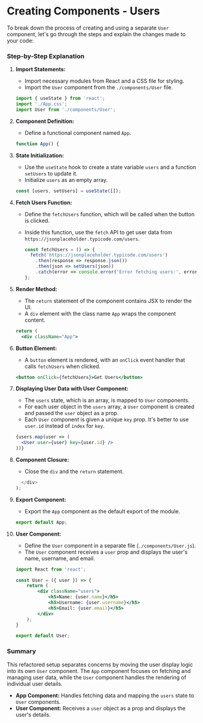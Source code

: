 # Creating Components - Users

To break down the process of creating and using a separate `User` component, let's go through the steps and explain the changes made to your code:

### Step-by-Step Explanation

1. **Import Statements:**
   - Import necessary modules from React and a CSS file for styling.
   - Import the `User` component from the `./components/User` file.

   ```jsx
   import { useState } from 'react';
   import './App.css';
   import User from './components/User';
   ```

2. **Component Definition:**
   - Define a functional component named `App`.

   ```jsx
   function App() {
   ```

3. **State Initialization:**
   - Use the `useState` hook to create a state variable `users` and a function `setUsers` to update it.
   - Initialize `users` as an empty array.

   ```jsx
   const [users, setUsers] = useState([]);
   ```

4. **Fetch Users Function:**
   - Define the `fetchUsers` function, which will be called when the button is clicked.
   - Inside this function, use the `fetch` API to get user data from `https://jsonplaceholder.typicode.com/users`.

     ```jsx
     const fetchUsers = () => {
       fetch('https://jsonplaceholder.typicode.com/users')
         .then(response => response.json())
         .then(json => setUsers(json))
         .catch(error => console.error('Error fetching users:', error));
     };
     ```

5. **Render Method:**
   - The `return` statement of the component contains JSX to render the UI.
   - A `div` element with the class name `App` wraps the component content.

   ```jsx
   return (
     <div className="App">
   ```

6. **Button Element:**
   - A `button` element is rendered, with an `onClick` event handler that calls `fetchUsers` when clicked.

   ```jsx
   <button onClick={fetchUsers}>Get Users</button>
   ```

7. **Displaying User Data with User Component:**
   - The `users` state, which is an array, is mapped to `User` components.
   - For each user object in the `users` array, a `User` component is created and passed the `user` object as a prop.
   - Each `User` component is given a unique `key` prop. It's better to use `user.id` instead of `index` for `key`.

   ```jsx
   {users.map(user => (
     <User user={user} key={user.id} />
   ))}
   ```

8. **Component Closure:**
   - Close the `div` and the `return` statement.

   ```jsx
     </div>
   );
   ```

9. **Export Component:**
   - Export the `App` component as the default export of the module.

   ```jsx
   export default App;
   ```

10. **User Component:**
    - Define the `User` component in a separate file (`./components/User.js`).
    - The `User` component receives a `user` prop and displays the user's name, username, and email.

    ```jsx
    import React from 'react';

    const User = ({ user }) => {
        return (
            <div className="users">
                <h5>Name: {user.name}</h5>
                <h5>Username: {user.username}</h5>
                <h5>Email: {user.email}</h5>
            </div>
        );
    }

    export default User;
    ```

### Summary

This refactored setup separates concerns by moving the user display logic into its own `User` component. The `App` component focuses on fetching and managing user data, while the `User` component handles the rendering of individual user details.

- **App Component:** Handles fetching data and mapping the `users` state to `User` components.
- **User Component:** Receives a `user` object as a prop and displays the user's details.